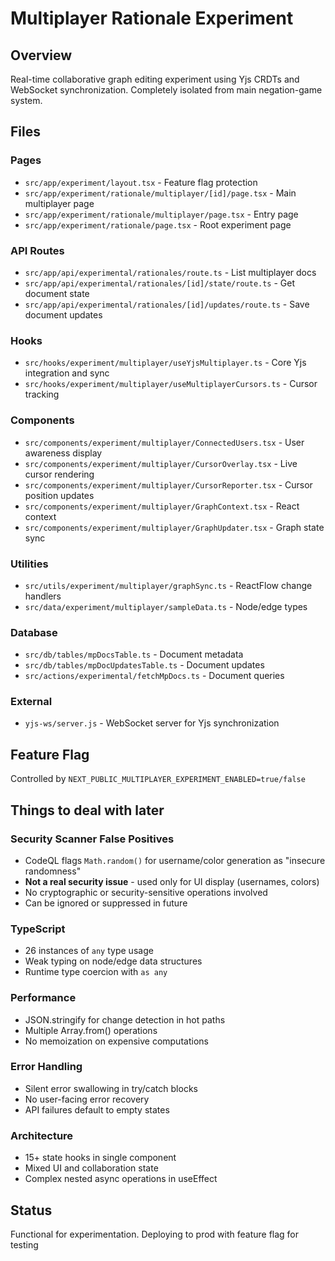 # Multiplayer Rationale Experiment

## Overview
Real-time collaborative graph editing experiment using Yjs CRDTs and WebSocket synchronization. Completely isolated from main negation-game system.

## Files

### Pages
- `src/app/experiment/layout.tsx` - Feature flag protection
- `src/app/experiment/rationale/multiplayer/[id]/page.tsx` - Main multiplayer page
- `src/app/experiment/rationale/multiplayer/page.tsx` - Entry page
- `src/app/experiment/rationale/page.tsx` - Root experiment page

### API Routes
- `src/app/api/experimental/rationales/route.ts` - List multiplayer docs
- `src/app/api/experimental/rationales/[id]/state/route.ts` - Get document state
- `src/app/api/experimental/rationales/[id]/updates/route.ts` - Save document updates

### Hooks
- `src/hooks/experiment/multiplayer/useYjsMultiplayer.ts` - Core Yjs integration and sync
- `src/hooks/experiment/multiplayer/useMultiplayerCursors.ts` - Cursor tracking

### Components
- `src/components/experiment/multiplayer/ConnectedUsers.tsx` - User awareness display
- `src/components/experiment/multiplayer/CursorOverlay.tsx` - Live cursor rendering
- `src/components/experiment/multiplayer/CursorReporter.tsx` - Cursor position updates
- `src/components/experiment/multiplayer/GraphContext.tsx` - React context
- `src/components/experiment/multiplayer/GraphUpdater.tsx` - Graph state sync

### Utilities
- `src/utils/experiment/multiplayer/graphSync.ts` - ReactFlow change handlers
- `src/data/experiment/multiplayer/sampleData.ts` - Node/edge types

### Database
- `src/db/tables/mpDocsTable.ts` - Document metadata
- `src/db/tables/mpDocUpdatesTable.ts` - Document updates
- `src/actions/experimental/fetchMpDocs.ts` - Document queries

### External
- `yjs-ws/server.js` - WebSocket server for Yjs synchronization

## Feature Flag
Controlled by `NEXT_PUBLIC_MULTIPLAYER_EXPERIMENT_ENABLED=true/false`

## Things to deal with later

### Security Scanner False Positives
- CodeQL flags `Math.random()` for username/color generation as "insecure randomness"
- **Not a real security issue** - used only for UI display (usernames, colors)
- No cryptographic or security-sensitive operations involved
- Can be ignored or suppressed in future

### TypeScript
- 26 instances of `any` type usage
- Weak typing on node/edge data structures
- Runtime type coercion with `as any`

### Performance
- JSON.stringify for change detection in hot paths
- Multiple Array.from() operations
- No memoization on expensive computations

### Error Handling
- Silent error swallowing in try/catch blocks
- No user-facing error recovery
- API failures default to empty states

### Architecture
- 15+ state hooks in single component
- Mixed UI and collaboration state
- Complex nested async operations in useEffect

## Status
Functional for experimentation. Deploying to prod with feature flag for testing